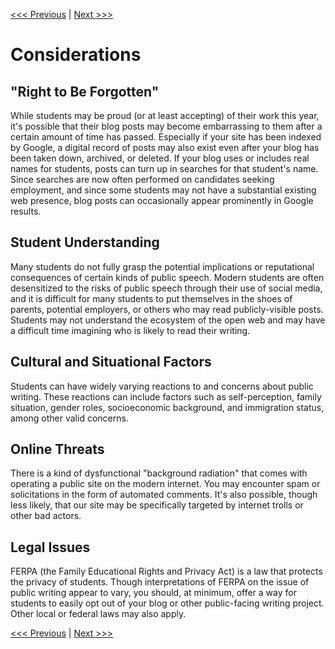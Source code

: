 [<<< Previous](overview.md) | [Next >>>](mitigations.md)

# Considerations

## "Right to Be Forgotten"

While students may be proud (or at least accepting) of their work this year, it's possible that their blog posts may become embarrassing to them after a certain amount of time has passed. Especially if your site has been indexed by Google, a digital record of posts may also exist even after your blog has been taken down, archived, or deleted. If your blog uses or includes real names for students, posts can turn up in searches for that student's name. Since searches are now often performed on candidates seeking employment, and since some students may not have a substantial existing web presence, blog posts can occasionally appear prominently in Google results.

## Student Understanding

Many students do not fully grasp the potential implications or reputational consequences of certain kinds of public speech. Modern students are often desensitized to the risks of public speech through their use of social media, and it is difficult for many students to put themselves in the shoes of parents, potential employers, or others who may read publicly-visible posts. Students may not understand the ecosystem of the open web and may have a difficult time imagining who is likely to read their writing.

## Cultural and Situational Factors

Students can have widely varying reactions to and concerns about public writing. These reactions can include factors such as self-perception, family situation, gender roles, socioeconomic background, and immigration status, among other valid concerns.

## Online Threats

There is a kind of dysfunctional "background radiation" that comes with operating a public site on the modern internet. You may encounter spam or solicitations in the form of automated comments. It's also possible, though less likely, that our site may be specifically targeted by internet trolls or other bad actors.

## Legal Issues

FERPA (the Family Educational Rights and Privacy Act) is a law that protects the privacy of students. Though interpretations of FERPA on the issue of public writing appear to vary, you should, at minimum, offer a way for students to easily opt out of your blog or other public-facing writing project. Other local or federal laws may also apply.


[<<< Previous](overview.md) | [Next >>>](mitigations.md)
